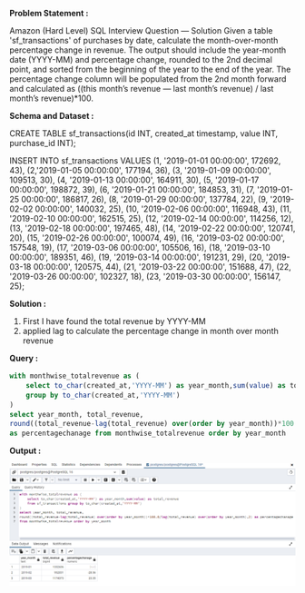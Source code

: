 ******Problem Statement :******

Amazon (Hard Level) SQL Interview Question — Solution
Given a table 'sf_transactions' of purchases by date, calculate the month-over-month percentage change in revenue. 
The output should include the year-month date (YYYY-MM) and percentage change, rounded to the 2nd decimal point, and sorted from the beginning of the year to the end of the year. 
The percentage change column will be populated from the 2nd month forward and calculated as ((this month’s revenue — last month’s revenue) / last month’s revenue)*100.

******Schema and Dataset :******

CREATE TABLE sf_transactions(id INT, created_at timestamp, value INT, purchase_id INT);

INSERT INTO sf_transactions VALUES
(1, '2019-01-01 00:00:00',  172692, 43), 
(2,'2019-01-05 00:00:00',  177194, 36),
(3, '2019-01-09 00:00:00',  109513, 30),
(4, '2019-01-13 00:00:00',  164911, 30),
(5, '2019-01-17 00:00:00',  198872, 39), 
(6, '2019-01-21 00:00:00',  184853, 31),
(7, '2019-01-25 00:00:00',  186817, 26), 
(8, '2019-01-29 00:00:00',  137784, 22),
(9, '2019-02-02 00:00:00',  140032, 25), 
(10, '2019-02-06 00:00:00', 116948, 43), 
(11, '2019-02-10 00:00:00', 162515, 25), 
(12, '2019-02-14 00:00:00', 114256, 12), 
(13, '2019-02-18 00:00:00', 197465, 48), 
(14, '2019-02-22 00:00:00', 120741, 20), 
(15, '2019-02-26 00:00:00', 100074, 49), 
(16, '2019-03-02 00:00:00', 157548, 19), 
(17, '2019-03-06 00:00:00', 105506, 16), 
(18, '2019-03-10 00:00:00', 189351, 46), 
(19, '2019-03-14 00:00:00', 191231, 29), 
(20, '2019-03-18 00:00:00', 120575, 44), 
(21, '2019-03-22 00:00:00', 151688, 47), 
(22, '2019-03-26 00:00:00', 102327, 18), 
(23, '2019-03-30 00:00:00', 156147, 25);

******Solution :******

1. First I have found the total revenue by YYYY-MM
2. applied lag to calculate the percentage change in month over month revenue
   
******Query :******
```sql
with monthwise_totalrevenue as ( 
	select to_char(created_at,'YYYY-MM') as year_month,sum(value) as total_revenue from sf_transactions
 	group by to_char(created_at,'YYYY-MM') 
) 
select year_month, total_revenue,
round((total_revenue-lag(total_revenue) over(order by year_month))*100.0/lag(total_revenue) over(order by year_month),2) 
as percentagechanage from monthwise_totalrevenue order by year_month
```

******Output :******

![Example Image](image2.png)

 
